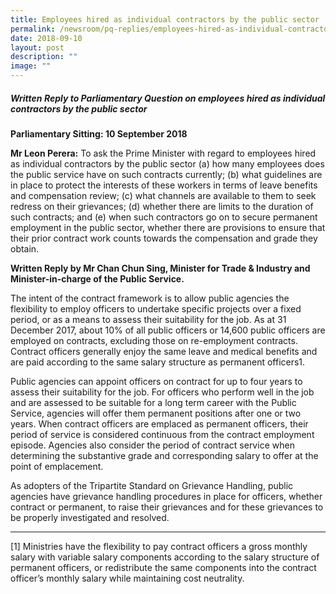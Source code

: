 ```yaml
---
title: Employees hired as individual contractors by the public sector
permalink: /newsroom/pq-replies/employees-hired-as-individual-contractors-by-the-public-sector/
date: 2018-09-10
layout: post
description: ""
image: ""
---
```

##### Written Reply to Parliamentary Question on employees hired as individual contractors by the public sector
  
**Parliamentary Sitting: 10 September 2018**
  
**Mr Leon Perera:** To ask the Prime Minister with regard to employees hired as individual contractors by the public sector (a) how many employees does the public service have on such contracts currently; (b) what guidelines are in place to protect the interests of these workers in terms of leave benefits and compensation review; (c) what channels are available to them to seek redress on their grievances; (d) whether there are limits to the duration of such contracts; and (e) when such contractors go on to secure permanent employment in the public sector, whether there are provisions to ensure that their prior contract work counts towards the compensation and grade they obtain.  

**Written Reply by Mr Chan Chun Sing, Minister for Trade & Industry and Minister-in-charge of the Public Service.**  
  
The intent of the contract framework is to allow public agencies the flexibility to employ officers to undertake specific projects over a fixed period, or as a means to assess their suitability for the job. As at 31 December 2017, about 10% of all public officers or 14,600 public officers are employed on contracts, excluding those on re-employment contracts. Contract officers generally enjoy the same leave and medical benefits and are paid according to the same salary structure as permanent officers1.   
  
Public agencies can appoint officers on contract for up to four years to assess their suitability for the job. For officers who perform well in the job and are assessed to be suitable for a long term career with the Public Service, agencies will offer them permanent positions after one or two years. When contract officers are emplaced as permanent officers, their period of service is considered continuous from the contract employment episode. Agencies also consider the period of contract service when determining the substantive grade and corresponding salary to offer at the point of emplacement.  
  
As adopters of the Tripartite Standard on Grievance Handling, public agencies have grievance handling procedures in place for officers, whether contract or permanent, to raise their grievances and for these grievances to be properly investigated and resolved.  

* * *

\[1\] Ministries have the flexibility to pay contract officers a gross monthly salary with variable salary components according to the salary structure of permanent officers, or redistribute the same components into the contract officer’s monthly salary while maintaining cost neutrality.